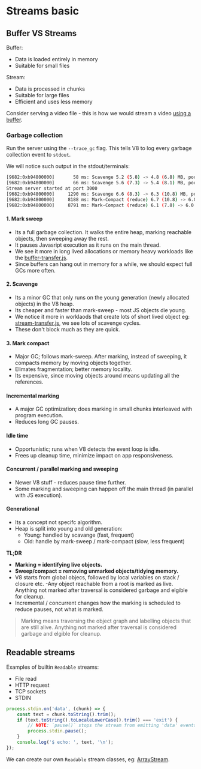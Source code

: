 # Streams basic

## Buffer VS Streams

Buffer:
- Data is loaded entirely in memory
- Suitable for small files

Stream:
- Data is processed in chunks
- Suitable for large files
- Efficient and uses less memory

Consider serving a video file - this is how we would stream a video [using a buffer](./buffer-transfer.js).

### Garbage collection

Run the server using the `--trace_gc` flag. This tells V8 to log every garbage collection event to `stdout`.

We will notice such output in the stdout/terminals:

```sh
[9682:0xb94800000]       58 ms: Scavenge 5.2 (5.8) -> 4.8 (6.8) MB, pooled: 0 MB, 0.92 / 0.00 ms  (average mu = 1.000, current mu = 1.000) allocation failure; 
[9682:0xb94800000]       66 ms: Scavenge 5.6 (7.3) -> 5.4 (8.1) MB, pooled: 0 MB, 0.38 / 0.00 ms  (average mu = 1.000, current mu = 1.000) allocation failure; 
Stream server started at port 3000
[9682:0xb94800000]     1290 ms: Scavenge 6.6 (8.3) -> 6.3 (10.8) MB, pooled: 0 MB, 1.04 / 0.00 ms  (average mu = 1.000, current mu = 1.000) task; 
[9682:0xb94800000]     8188 ms: Mark-Compact (reduce) 6.7 (10.8) -> 6.0 (7.8) MB, pooled: 0 MB, 3.96 / 0.00 ms  (+ 3.7 ms in 0 steps since start of marking, biggest step 0.0 ms, walltime since start of marking 10 ms) (average mu = 0.999, current mu = 0.999) finalize incremental marking via task; GC in old space requested
[9682:0xb94800000]     8791 ms: Mark-Compact (reduce) 6.1 (7.8) -> 6.0 (7.6) MB, pooled: 0 MB, 1.46 / 0.00 ms  (+ 1.3 ms in 0 steps since start of marking, biggest step 0.0 ms, walltime since start of marking 3 ms) (average mu = 0.999, current mu = 0.996) finalize incremental marking via task; GC in old space requested
```

#### 1. Mark sweep
- Its a full garbage collection. It walks the entire heap, marking reachable objects, then sweeping away the rest.
- It pauses Javasript execution as it runs on the main thread.
- We see it more in long lived allocations or memory heavy workloads like the [buffer-transfer.js](./buffer-transfer.js).
- Since buffers can hang out in memory for a while, we should expect full GCs more often.

#### 2. Scavenge
- Its a minor GC that only runs on the young generation (newly allocated objects) in the V8 heap.
- Its cheaper and faster than mark-sweep - most JS objects die young.
- We notice it more in worklaods that create lots of short lived object eg: [stream-transfer.js](./stream-transfer.js), we see lots of scavenge cycles.
- These don't block much as they are quick.

#### 3. Mark compact
- Major GC; follows mark-sweep. After marking, instead of sweeping, it compacts memory by moving objects together.
- Elimates fragmentation; better memory locality.
- Its expensive, since moving objects around means updating all the references.

#### Incremental marking
- A major GC optimization; does marking in small chunks interleaved with program execution.
- Reduces long GC pauses.

#### Idle time
- Opportunistic; runs when V8 detects the event loop is idle.
- Frees up cleanup time, minimize impact on app responsiveness.

#### Concurrent / parallel marking and sweeping
- Newer V8 stuff - reduces pause time further.
- Some marking and sweeping can happen off the main thread (in parallel with JS execution).

#### Generational
- Its a concept not specifc algorithm.
- Heap is split into young and old generation:
    - Young: handled by scavange (fast, frequent)
    - Old: handle by mark-sweep / mark-compact (slow, less frequent)

**TL;DR**
- **Marking = identifying live objects.**
- **Sweep/compact = removing unmarked objects/tidying memory.**
- V8 starts from global objecs, followed by local variables on stack / closure etc. 
-Any object reachable from a root is marked as live. Anything not marked after traversal is considered garbage and elgible for cleanup.
- Incremental / concurrent changes how the marking is scheduled to reduce pauses, not what is marked.

> Marking means traversing the object graph and labelling objects that are still alive. Anything not marked after traversal is considered garbage and elgible for cleanup.

## Readable streams

Examples of builtin `Readable` streams:
- File read
- HTTP request
- TCP sockets
- STDIN

```javascript
process.stdin.on('data', (chunk) => {
    const text = chunk.toString().trim();
    if (text.toString().toLocaleLowerCase().trim() === 'exit') {
        // NOTE: `pause()` stops the stream from emitting 'data' events. It does not buffer endlessly.
        process.stdin.pause();
    }
    console.log('$ echo: ', text, '\n');
});
```

We can create our own `Readable` stream classes, eg: [ArrayStream](./readable-streams.js).
